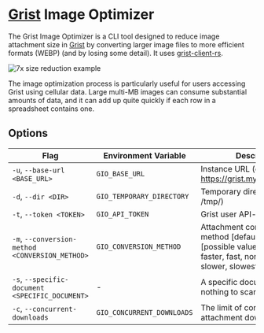 # [Grist](https://www.getgrist.com/) Image Optimizer

The Grist Image Optimizer is a CLI tool designed to reduce image attachment size in [Grist](https://www.getgrist.com/) by converting larger image files to more efficient formats (WEBP) (and by losing some detail). It uses [grist-client-rs](https://github.com/QazCetelic/grist-client-rs).

![7x size reduction example](https://github.com/user-attachments/assets/26eb1324-e4ac-4ad1-b313-019d61479514)

The image optimization process is particularly useful for users accessing Grist using cellular data.
Large multi-MB images can consume substantial amounts of data, and it can add up quite quickly if each row in a spreadsheet contains one.

## Options

| Flag                                            | Environment Variable       | Description                                                                                                                 |
|-------------------------------------------------|----------------------------|-----------------------------------------------------------------------------------------------------------------------------|
| `-u`, `--base-url <BASE_URL>`                   | `GIO_BASE_URL`             | Instance URL (e.g. https://grist.mydomain.net/api)                                                                          |
| `-d`, `--dir <DIR>`                             | `GIO_TEMPORARY_DIRECTORY`  | Temporary directory (e.g. /tmp/)                                                                                            |
| `-t`, `--token <TOKEN>`                         | `GIO_API_TOKEN`            | Grist user API-token                                                                                                        |
| `-m`, `--conversion-method <CONVERSION_METHOD>` | `GIO_CONVERSION_METHOD`    | Attachment conversion method [default: normal] <br> [possible values: fastest, faster, fast, normal, slow, slower, slowest] |
| `-s`, `--specific-document <SPECIFIC_DOCUMENT>` | -                          | A specific document or nothing to scan all documents                                                                        |
| `-c`, `--concurrent-downloads`                  | `GIO_CONCURRENT_DOWNLOADS` | The limit of concurrent attachment downloads                                                                                |
